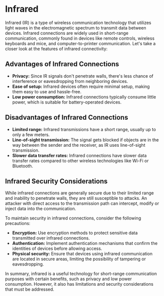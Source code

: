 # Infrared

Infrared (IR) is a type of wireless communication technology that utilizes light waves in the electromagnetic spectrum to transmit data between devices. Infrared connections are widely used in short-range communication, commonly found in devices like remote controls, wireless keyboards and mice, and computer-to-printer communication. Let's take a closer look at the features of infrared connectivity:

## Advantages of Infrared Connections

- **Privacy:** Since IR signals don't penetrate walls, there's less chance of interference or eavesdropping from neighboring devices.
- **Ease of setup:** Infrared devices often require minimal setup, making them easy to use and hassle-free.
- **Low power consumption:** Infrared connections typically consume little power, which is suitable for battery-operated devices.

## Disadvantages of Infrared Connections

- **Limited range:** Infrared transmissions have a short range, usually up to only a few meters.
- **Line-of-sight transmission:** The signal gets blocked if objects are in the way between the sender and the receiver, as IR uses line-of-sight transmission.
- **Slower data transfer rates:** Infrared connections have slower data transfer rates compared to other wireless technologies like Wi-Fi or Bluetooth.

## Infrared Security Considerations

While infrared connections are generally secure due to their limited range and inability to penetrate walls, they are still susceptible to attacks. An attacker with direct access to the transmission path can intercept, modify or inject data into the communication.

To maintain security in infrared connections, consider the following precautions:
- **Encryption:** Use encryption methods to protect sensitive data transmitted over infrared connections.
- **Authentication:** Implement authentication mechanisms that confirm the identities of devices before allowing access.
- **Physical security:** Ensure that devices using infrared communication are located in secure areas, limiting the possibility of tampering or eavesdropping.

In summary, infrared is a useful technology for short-range communication purposes with certain benefits, such as privacy and low power consumption. However, it also has limitations and security considerations that must be addressed.
